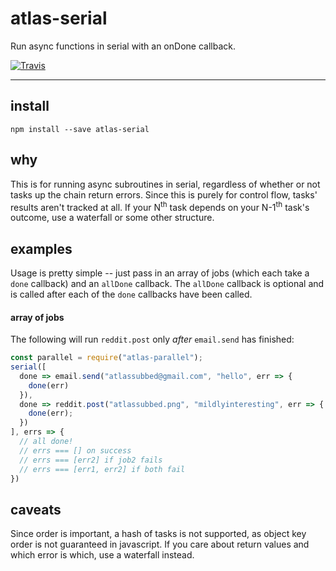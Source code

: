 # atlas-serial

Run async functions in serial with an onDone callback.

[![Travis](https://img.shields.io/travis/atlassubbed/atlas-serial.svg)](https://travis-ci.org/atlassubbed/atlas-serial)

---

## install

```
npm install --save atlas-serial
```

## why

This is for running async subroutines in serial, regardless of whether or not tasks up the chain return errors. Since this is purely for control flow, tasks' results aren't tracked at all. If your N<sup>th</sup> task depends on your N-1<sup>th</sup> task's outcome, use a waterfall or some other structure.

## examples

Usage is pretty simple -- just pass in an array of jobs (which each take a `done` callback) and an `allDone` callback. The `allDone` callback is optional and is called after each of the `done` callbacks have been called.

#### array of jobs

The following will run `reddit.post` only *after* `email.send` has finished:

```javascript
const parallel = require("atlas-parallel");
serial([
  done => email.send("atlassubbed@gmail.com", "hello", err => {
    done(err)
  }),
  done => reddit.post("atlassubbed.png", "mildlyinteresting", err => {
    done(err);
  })
], errs => {
  // all done!
  // errs === [] on success
  // errs === [err2] if job2 fails
  // errs === [err1, err2] if both fail
})
```

## caveats

Since order is important, a hash of tasks is not supported, as object key order is not guaranteed in javascript. If you care about return values and which error is which, use a waterfall instead.
